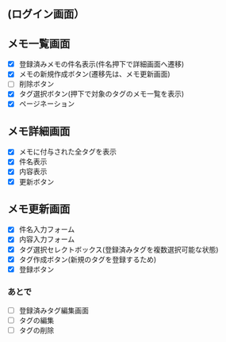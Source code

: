 ## (ログイン画面）  

## メモ一覧画面  
- [x] 登録済みメモの件名表示(件名押下で詳細画面へ遷移)  
- [x] メモの新規作成ボタン(遷移先は、メモ更新画面)  
- [ ] 削除ボタン  
- [x] タグ選択ボタン(押下で対象のタグのメモ一覧を表示)  
- [x] ページネーション  

## メモ詳細画面  
- [x] メモに付与された全タグを表示  
- [x] 件名表示  
- [x] 内容表示  
- [x] 更新ボタン  

## メモ更新画面  
- [x] 件名入力フォーム  
- [x] 内容入力フォーム  
- [x] タグ選択セレクトボックス(登録済みタグを複数選択可能な状態)  
- [x] タグ作成ボタン(新規のタグを登録するため)  
- [x] 登録ボタン  

### あとで  
- [ ] 登録済みタグ編集画面  
- [ ] タグの編集  
- [ ] タグの削除  
